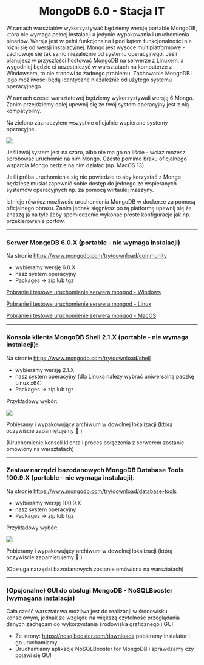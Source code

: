 <h1 align="center"> MongoDB 6.0 - Stacja IT </h1>

W ramach warsztatów wykorzystywać będziemy wersję portable MongoDB, która nie wymaga pełnej instalacji a jedynie wypakowania i uruchomienia binariów. Wersja jest w pełni funkcjonalna i pod kątem funkcjonalności nie różni się od wersji instalacyjnej.
Mongo jest wysoce multiplatformowe - zachowuje się tak samo niezależnie od systemu operacyjnego. Jeśli planujesz w przyszłości hostować MongoDB na serwerze z Linuxem, a wygodniej będzie ci uczestniczyć w warsztatach na komputerze z Windowsem, to nie stanowi to żadnego problemu. Zachowanie MongoDB i jego możliwości będą identyczne niezależnie od użytego systemu operacyjnego.

W ramach cześci warsztatowej będziemy wykorzystywali wersję 6 Mongo. Zanim przejdziemy dalej upewnij się że twój system operacyjny jest z nią kompatybilny.

Na zielono zaznaczyłem wszystkie oficjalnie wspierane systemy operacyjne.

![](https://i.imgur.com/1nCx1Xj.png)

Jeśli twój system jest na szaro, albo nie ma go na liście - wciaż możesz spróbować uruchomić na nim Mongo.
Czesto pomimo braku oficjalnego wsparcia Mongo będzie na nim działać (np. MacOS 13)

Jeśli próba uruchomienia się nie powiedzie to aby korzystać z Mongo będziesz musiał zapewnić sobie dostęp
do jednego ze wspieranych systemów operacyjnych np. za pomocą wirtaulej maszyny.

Istnieje również możliwośc uruchomienia MongoDB w dockerze za pomocą oficjalnego obrazu. Zanim jednak sięgniesz po tą platformę upewnij się że znaszą ja na tyle żeby spomiedzenie wykonać proste konfiguracje jak np. przekierowanie portów.

---
### Serwer MongoDB 6.0.X (portable - nie wymaga instalacji)

Na stronie https://www.mongodb.com/try/download/community 
- wybieramy wersję 6.0.X
- nasz system operacyjny
- Packages -> zip lub tgz

[Pobranie i testowe uruchomienie serwera mongod - Windows ](stacjait_mongod_windows.md)

[Pobranie i testowe uruchomienie serwera mongod - Linux ](stacjait_mongod_linux.md)

[Pobranie i testowe uruchomienie serwera mongod - MacOS ](stacjait_mongod_macos.md)

---
###  Konsola klienta MongoDB Shell 2.1.X (portable - nie wymaga instalacji):

Na stronie https://www.mongodb.com/try/download/shell
- wybieramy wersję 2.1.X
- nasz system operacyjny (dla Linuxa należy wybrać uniwersalną paczkę Linux x64)
- Packages -> zip lub tgz

Przykładowy wybór:

![](https://i.imgur.com/LRjdFSx.png)

Pobieramy i wypakowujący archiwum w dowolnej lokalizacji (którą oczywiście zapamiętujemy :slightly_smiling_face: )

(Uruchomienie konsoli klienta i proces połączenia z serwerem zostanie omówiony na warsztatach) 


---
###  Zestaw narzędzi bazodanowych MongoDB Database Tools 100.9.X (portable - nie wymaga instalacji):

Na stronie https://www.mongodb.com/try/download/database-tools
- wybieramy wersję 100.9.X 
- nasz system operacyjny
- Packages -> zip lub tgz

Przykładowy wybór:

![](https://i.imgur.com/yBtyYup.png)

Pobieramy i wypakowujący archiwum w dowolnej lokalizacji (którą oczywiście zapamiętujemy :slightly_smiling_face: )

(Obsługa narzędzi bazodanowych zostanie omówiona na warsztatach) 


---
###  (Opcjonalne) GUI do obsługi MongoDB - NoSQLBooster (wymagana instalacja)
Cała cześć warsztatowa możliwa jest do realizacji w środowisku konsolowym, jednak ze względu na większą czytelność przeglądania danych zachęcam do wykorzystania środowiska graficznego i GUI.

- Ze strony: https://nosqlbooster.com/downloads pobieramy instalator i go uruchamiamy.
- Uruchamiamy aplikacje NoSQLBooster for MongoDB i sprawdzamy czy pojawi się GUI


